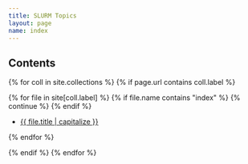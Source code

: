 ```yaml
---
title: SLURM Topics
layout: page
name: index
---
```


## Contents

{% for coll in site.collections %}
{% if page.url contains coll.label %}

{% for file in site[coll.label] %}
{% if file.name contains "index" %}
	{% continue %}
{% endif %}

- [{{ file.title | capitalize }}]({{site.baseurl|append:file.url}})

{% endfor %}

{% endif %}
{% endfor %}